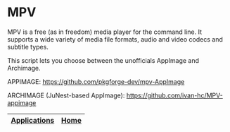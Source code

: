 # MPV
 
 MPV is a free (as in freedom) media player for the command line. It supports a  wide variety of media file formats, audio and video codecs and subtitle types.
 
 This script lets you choose between the unofficials AppImage and Archimage.
 
 APPIMAGE: https://github.com/pkgforge-dev/mpv-AppImage
 
 ARCHIMAGE (JuNest-based AppImage): https://github.com/ivan-hc/MPV-appimage
 
 | [Applications](https://portable-linux-apps.github.io/apps.html) | [Home](https://portable-linux-apps.github.io)
 | --- | --- |
